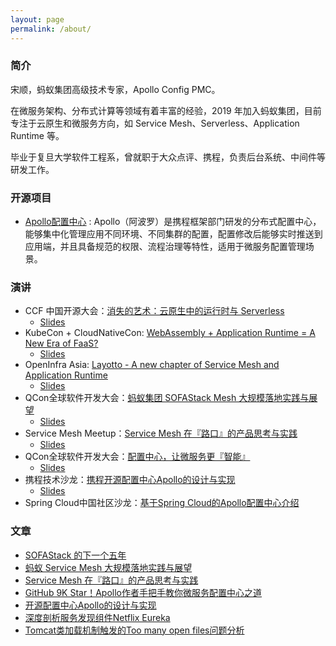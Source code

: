 ```yaml
---
layout: page
permalink: /about/
---
```


### 简介

宋顺，蚂蚁集团高级技术专家，Apollo Config PMC。

在微服务架构、分布式计算等领域有着丰富的经验，2019 年加入蚂蚁集团，目前专注于云原生和微服务方向，如 Service Mesh、Serverless、Application Runtime 等。

毕业于复旦大学软件工程系，曾就职于大众点评、携程，负责后台系统、中间件等研发工作。

### 开源项目

 - [Apollo配置中心](https://github.com/ctripcorp/apollo) : Apollo（阿波罗）是携程框架部门研发的分布式配置中心，能够集中化管理应用不同环境、不同集群的配置，配置修改后能够实时推送到应用端，并且具备规范的权限、流程治理等特性，适用于微服务配置管理场景。

### 演讲

 - CCF 中国开源大会：[消失的艺术：云原生中的运行时与 Serverless](https://dl.ccf.org.cn/video/videoDetail.html?_ack=1&id=6256027022641152)
   - [Slides](/slides/the-art-of-disappearance-runtime-and-serverless-ccf-in-cloud-native.pdf)
 - KubeCon + CloudNativeCon: [WebAssembly + Application Runtime = A New Era of FaaS?](https://www.youtube.com/watch?v=g01CJ4S9Qao)
   - [Slides](/slides/webassembly-plus-application-runtime-a-new-era-of-faas.pdf)
 - OpenInfra Asia: [Layotto - A new chapter of Service Mesh and Application Runtime](https://www.youtube.com/watch?v=5v8gTrFUDk8)
   - [Slides](/slides/layotto-a-new-chapter-of-service-mesh-and-application-runtime.pdf)
 - QCon全球软件开发大会：[蚂蚁集团 SOFAStack Mesh 大规模落地实践与展望](https://qcon.infoq.cn/2020/shanghai/presentation/2837)
   - [Slides](/slides/large-scale-implementation-and-prospect-of-sofastack-mesh.pdf)
 - Service Mesh Meetup：[Service Mesh 在『路口』的产品思考与实践](https://tech.antfin.com/community/activities/985/review/954)
   - [Slides](/slides/service-mesh-product-thought-pratice-in-crossroad.pdf)
 - QCon全球软件开发大会：[配置中心，让微服务更『智能』](https://2018.qconshanghai.com/presentation/799)
   - [Slides](/slides/configuration-center-makes-microservices-smart.pdf)
 - 携程技术沙龙：[携程开源配置中心Apollo的设计与实现](http://www.itdks.com/dakalive/detail/3420)
   - [Slides](/slides/design-and-implementation-of-apollo.pdf)
 - Spring Cloud中国社区沙龙：[基于Spring Cloud的Apollo配置中心介绍](http://www.itdks.com/dakalive/detail/929)

### 文章

 - [SOFAStack 的下一个五年](https://mp.weixin.qq.com/s/5aVtoQzJoyblBcbEDg0vXA)
 - [蚂蚁 Service Mesh 大规模落地实践与展望](https://mp.weixin.qq.com/s/rLY2mt0eSQUnUDrEaCwlCw)
 - [Service Mesh 在『路口』的产品思考与实践](https://mp.weixin.qq.com/s/WitivwLk_caMA0mxGQZlRA)
 - [GitHub 9K Star！Apollo作者手把手教你微服务配置中心之道](https://mp.weixin.qq.com/s?__biz=MjM5MDE0Mjc4MA==&mid=2651011525&idx=1&sn=27329c8a7ee88c3440d139ecbbf98af8)
 - [开源配置中心Apollo的设计与实现](https://mp.weixin.qq.com/s?__biz=MzI4MTY5NTk4Ng==&mid=2247489308&amp;idx=1&amp;sn=aea4b66490c4940f6b3c4d5fa1d2972d)
 - [深度剖析服务发现组件Netflix Eureka](https://mp.weixin.qq.com/s/6DiMiT8AynECNcGRR75XFQ)
 - [Tomcat类加载机制触发的Too many open files问题分析](https://mp.weixin.qq.com/s?__biz=MzI4MTY5NTk4Ng==&mid=2247489529&amp;idx=1&amp;sn=5efe82073f4a421ebb0f5c2402565358)
